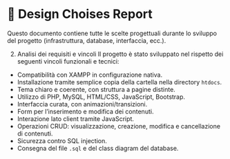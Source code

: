 # 💭 Design Choises Report
Questo documento contiene tutte le scelte progettuali durante lo sviluppo del progetto (infrastruttura, database, interfaccia, ecc.).

2. Analisi dei requisiti e vincoli
Il progetto è stato sviluppato nel rispetto dei seguenti vincoli funzionali e tecnici:
- Compatibilità con XAMPP in configurazione nativa.
- Installazione tramite semplice copia della cartella nella directory `htdocs`.
- Tema chiaro e coerente, con struttura a pagine distinte.
- Utilizzo di PHP, MySQL, HTML/CSS, JavaScript, Bootstrap.
- Interfaccia curata, con animazioni/transizioni.
- Form per l’inserimento e modifica dei contenuti.
- Interazione lato client tramite JavaScript.
- Operazioni CRUD: visualizzazione, creazione, modifica e cancellazione di contenuti.
- Sicurezza contro SQL injection.
- Consegna del file `.sql` e del class diagram del database.